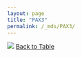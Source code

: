 ```yaml
---
layout: page
title: "PAX3"
permalink: /_mds/PAX3/
---
```


![](../../alns_9.28.22/aln_5HSAA077049_0.992.png?raw=true
)
[Back to Table](../../display)
